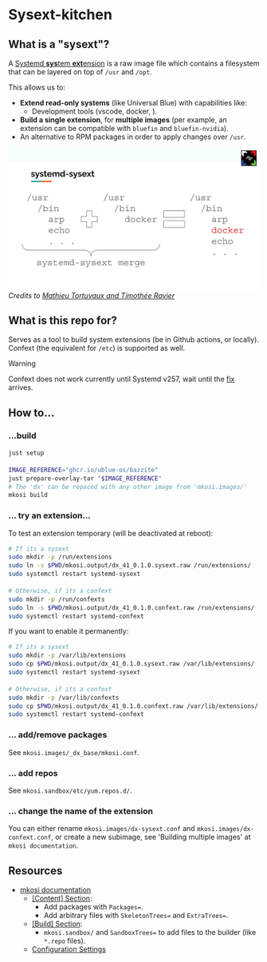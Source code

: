 # Sysext-kitchen

## What is a "sysext"?

A [Systemd **sys**tem **ext**ension][sysext] is a raw image file which contains a
filesystem that can be layered on top of `/usr` and `/opt`.

This allows us to:

- **Extend read-only systems** (like Universal Blue) with capabilities like:
  - Development tools (vscode, docker, ).
- **Build a single extension**, for **multiple images** (per example, an extension can be compatible with `bluefin` and `bluefin-nvidia`).
- An alternative to RPM packages in order to apply changes over `/usr`.

![Visual guide](docs/img/graph-example.jpg)
_Credits to [Mathieu Tortuyaux and Timothée Ravier][allsysgo]_

## What is this repo for?

Serves as a tool to build system extensions (be in Github actions, or locally).
Confext (the equivalent for `/etc`) is supported as well.

> [!WARNING]
> Confext does not work currently until Systemd v257, wait until the [fix][selinuxfix] arrives.

## How to...

### ...build

```sh
just setup

IMAGE_REFERENCE="ghcr.io/ublue-os/bazzite"
just prepare-overlay-tar "$IMAGE_REFERENCE"
# The 'dx' can be repaced with any other image from 'mkosi.images/'
mkosi build
```

### ... try an extension...

To test an extension temporary (will be deactivated at reboot):

```sh
# If its a sysext
sudo mkdir -p /run/extensions
sudo ln -s $PWD/mkosi.output/dx_41_0.1.0.sysext.raw /run/extensions/
sudo systemctl restart systemd-sysext

# Otherwise, if its a confext
sudo mkdir -p /run/confexts
sudo ln -s $PWD/mkosi.output/dx_41_0.1.0.confext.raw /run/extensions/
sudo systemctl restart systemd-confext
```

If you want to enable it permanently:

```sh
# If its a sysext
sudo mkdir -p /var/lib/extensions
sudo cp $PWD/mkosi.output/dx_41_0.1.0.sysext.raw /var/lib/extensions/
sudo systemctl restart systemd-sysext

# Otherwise, if its a confext
sudo mkdir -p /var/lib/confexts
sudo cp $PWD/mkosi.output/dx_41_0.1.0.confext.raw /var/lib/extensions/
sudo systemctl restart systemd-confext
```

### ... add/remove packages

See `mkosi.images/_dx_base/mkosi.conf`.

### ... add repos

See `mkosi.sandbox/etc/yum.repos.d/`.

### ... change the name of the extension

You can either rename `mkosi.images/dx-sysext.conf` and `mkosi.images/dx-confext.conf`,
or create a new subimage, see 'Building multiple images' at `mkosi documentation`.

## Resources

- [mkosi documentation][mkosi_doc]
  - [\[Content\] Section][mkosi_doc_content]:
    - Add packages with `Packages=`.
    - Add arbitrary files with `SkeletonTrees=` and `ExtraTrees=`.
  - [\[Build\] Section][mkosi_doc_build]:
    - `mkosi.sandbox/` and `SandboxTrees=` to add files to the builder (like `*.repo` files).
  - [Configuration Settings][mkosi_doc_configparse]

[sysext]: https://www.freedesktop.org/software/systemd/man/latest/systemd-sysext.html
[allsysgo]: https://youtu.be/xxNOHc4zY8c?si=l1as5dQwm5drln7j&t=284
[selinuxfix]: https://github.com/systemd/systemd/commit/bbec1c87d3bf8d14eeb1ee3b4df973a53cca2e58
[mkosi_doc]: https://github.com/systemd/mkosi/blob/main/mkosi/resources/man/mkosi.1.md
[mkosi_doc_content]: https://github.com/systemd/mkosi/blob/main/mkosi/resources/man/mkosi.1.md#content-section
[mkosi_doc_build]: https://github.com/systemd/mkosi/blob/main/mkosi/resources/man/mkosi.1.md#build-section
[mkosi_doc_configparse]: https://github.com/systemd/mkosi/blob/main/mkosi/resources/man/mkosi.1.md#configuration-settings
